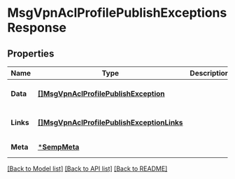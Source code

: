 # MsgVpnAclProfilePublishExceptionsResponse

## Properties
Name | Type | Description | Notes
------------ | ------------- | ------------- | -------------
**Data** | [**[]MsgVpnAclProfilePublishException**](MsgVpnAclProfilePublishException.md) |  | [optional] [default to null]
**Links** | [**[]MsgVpnAclProfilePublishExceptionLinks**](MsgVpnAclProfilePublishExceptionLinks.md) |  | [optional] [default to null]
**Meta** | [***SempMeta**](SempMeta.md) |  | [default to null]

[[Back to Model list]](../README.md#documentation-for-models) [[Back to API list]](../README.md#documentation-for-api-endpoints) [[Back to README]](../README.md)

